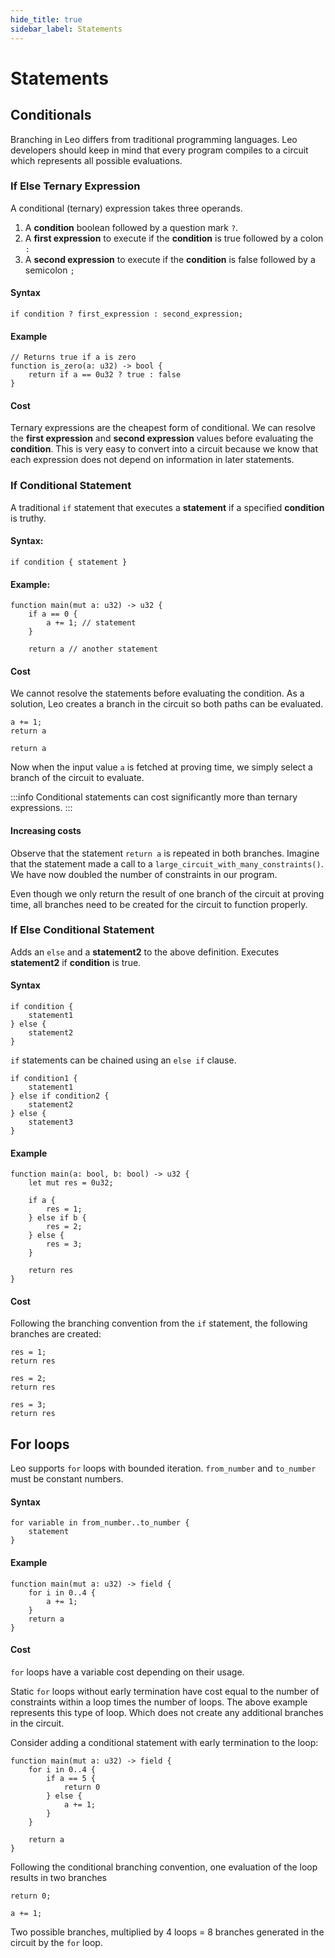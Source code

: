 ```yaml
---
hide_title: true
sidebar_label: Statements
---
```


# Statements

## Conditionals

Branching in Leo differs from traditional programming languages. Leo developers should keep in mind that every program compiles to a circuit which represents
all possible evaluations.

### If Else Ternary Expression

A conditional (ternary) expression takes three operands.

1. A **condition** boolean followed by a question mark `?`.
2. A **first expression** to execute if the **condition** is true followed by a colon `:`
3. A **second expression** to execute if the **condition** is false followed by a semicolon `;`

#### Syntax 

`if condition ? first_expression : second_expression;`

#### Example

```leo
// Returns true if a is zero
function is_zero(a: u32) -> bool {
    return if a == 0u32 ? true : false
}
```

#### Cost
Ternary expressions are the cheapest form of conditional.
We can resolve the **first expression** and **second expression** values before evaluating the **condition**.
This is very easy to convert into a circuit because we know that each expression does not depend on information in later statements. 

### If Conditional Statement

A traditional `if` statement that executes a **statement** if a specified **condition** is truthy.

#### Syntax:
```if condition { statement } ```

#### Example:
```leo
function main(mut a: u32) -> u32 {
    if a == 0 {
        a += 1; // statement
    }
    
    return a // another statement
```

#### Cost

We cannot resolve the statements before evaluating the condition. 
As a solution, Leo creates a branch in the circuit so both paths can be evaluated.

```leo title="branch 1, a == 0"
a += 1;
return a
```

```leo title="branch 2, a != 0"
return a
```
Now when the input value `a` is fetched at proving time, we simply select a branch of the circuit to evaluate.

:::info
Conditional statements can cost significantly more than ternary expressions.
:::

#### Increasing costs
Observe that the statement `return a` is repeated in both branches. 
Imagine that the statement made a call to a `large_circuit_with_many_constraints()`.
We have now doubled the number of constraints in our program.

Even though we only return the result of one branch of the circuit at proving time, 
all branches need to be created for the circuit to function properly. 

### If Else Conditional Statement

Adds an `else` and a **statement2** to the above definition. 
Executes **statement2** if **condition** is true.

#### Syntax
```leo 
if condition {
    statement1 
} else { 
    statement2
}    
```

`if` statements can be chained using an `else if` clause.
```leo
if condition1 {
    statement1 
} else if condition2 { 
    statement2
} else {
    statement3
}
```

#### Example
```leo
function main(a: bool, b: bool) -> u32 {
    let mut res = 0u32;

    if a {
        res = 1;
    } else if b {
        res = 2;
    } else {
        res = 3;
    }

    return res
}
```

#### Cost
Following the branching convention from the `if` statement, the following branches are created:
```leo title="branch1, a = true"
res = 1;
return res
```

```leo title="branch2, a = false, b = true"
res = 2;
return res
```

```leo title="branch3, a = false, b = false"
res = 3;
return res
```

## For loops
Leo supports `for` loops with bounded iteration. `from_number` and `to_number` must be constant numbers.

#### Syntax

```leo
for variable in from_number..to_number {
    statement
}
```

#### Example

```leo
function main(mut a: u32) -> field {
    for i in 0..4 {
        a += 1;
    }
    return a
}
```

#### Cost
`for` loops have a variable cost depending on their usage.

Static `for` loops without early termination have cost equal to the number of constraints within a loop times the number of loops.
The above example represents this type of loop. Which does not create any additional branches in the circuit.

Consider adding a conditional statement with early termination to the loop:

```leo
function main(mut a: u32) -> field {
    for i in 0..4 {
        if a == 5 {
            return 0
        } else {
            a += 1;
        }
    }

    return a
}
```

Following the conditional branching convention, one evaluation of the loop results in two branches

```leo title="branch1, a = 5"
return 0;
```

```leo title="branch2, a != 5"
a += 1;
```

Two possible branches, multiplied by 4 loops = 8 branches generated in the circuit by the `for` loop.
